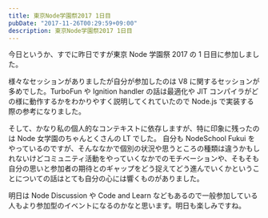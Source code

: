 ```yaml
---
title: 東京Node学園祭2017 1日目
pubDate: "2017-11-26T00:29:59+09:00"
description: 東京Node学園祭2017 1日目
---
```


今日というか、すでに昨日ですが東京 Node 学園祭 2017 の 1 日目に参加しました。

様々なセッションがありましたが自分が参加したのは V8 に関するセッションが多めでした。TurboFun や Ignition handler の話は最適化や JIT コンパイラがどの様に動作するかをわかりやすく説明してくれていたので Node.js で実装する際の参考になりました。

そして、かなり私の個人的なコンテキストに依存しますが、特に印象に残ったのは Node 女学園のちゃんとくさんの LT でした。
自分も NodeSchool Fukui をやっているのですが、そんななかで個別の状況や思うところの種類は違うかもしれないけどコミュニティ活動をやっていくなかでのモチベーションや、そもそも自分の思いと参加者の期待とのギャップをどう捉えてどう進んでいくかということについての話はとても自分の心には響くものがありました。

明日は Node Discussion や Code and Learn などもあるので一般参加している人もより参加型のイベントになるのかなと思います。明日も楽しみですね。
